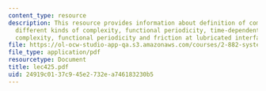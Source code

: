 ```yaml
---
content_type: resource
description: This resource provides information about definition of complexity, four
  different kinds of complexity, functional periodicity, time-dependent combinatorial
  complexity, functional periodicity and friction at lubricated interface.
file: https://ol-ocw-studio-app-qa.s3.amazonaws.com/courses/2-882-system-design-and-analysis-based-on-ad-and-complexity-theories-spring-2005/24919c0137c945e2732ea746183230b5_lec425.pdf
file_type: application/pdf
resourcetype: Document
title: lec425.pdf
uid: 24919c01-37c9-45e2-732e-a746183230b5
---
```

